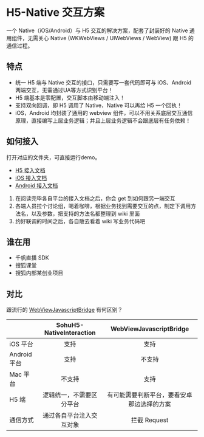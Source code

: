 # H5-Native 交互方案

一个 Native（iOS/Android）与 H5 交互的解决方案，配套了封装好的 Native 通用组件，无需关心 Native (WKWebViews / UIWebViews / WebView) 跟 H5 的通信过程。


## 特点

- 统一 H5 端与 Native 交互的接口，只需要写一套代码即可与 iOS、Android 两端交互，无需通过UA等方式识别平台！
- H5 端基本是零配置，交互脚本由移动端注入！
- 支持双向回调，即 H5 调用了 Native，Native 可以再给 H5 一个回执！
- iOS，Android 均封装了通用的 webview 组件，可以不用关系底层交互通信原理，直接编写上层业务逻辑；并且上层业务逻辑不会跟底层有任务依赖！


## 如何接入

打开对应的文件夹，可直接运行demo。

- [H5 接入文档](/H5/ReadMe.md)
- [iOS 接入文档](/iOS/ReadMe.md)
- [Android 接入文档](/Android/ReadMe.md)

1. 在阅读完毕各自平台的接入文档之后，你会 get 到如何跟另一端交互
2. 各端人员拉个讨论组，喝着咖啡，根据业务找到需要交互的点，制定下调用方法名，以及参数，把支持的方法名都整理到 wiki 里面
3. 约好联调的时间之后，各自散去看着 wiki 写业务代码吧


## 谁在用

- 千帆直播 SDK
- 搜狐课堂
- 搜狐内部某创业项目

## 对比

跟流行的 [WebViewJavascriptBridge](https://github.com/debugly/WebViewJavascriptBridge) 有何区别？


|  | SohuH5-NativeInteraction | WebViewJavascriptBridge |
| --- | :-------------: |:-------------:|
| iOS 平台 | 支持 | 支持 |
| Android 平台 | 支持 | 不支持 |
| Mac 平台 | 不支持 | 支持 |
| H5 端 | 逻辑统一，不需要区分平台 | 有可能需要判断平台，要看安卓那边选择的方案 |
| 通信方式 | 通过各自平台注入交互对象| 拦截 Request |